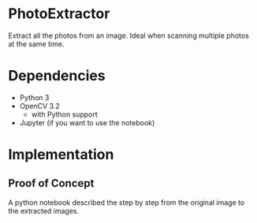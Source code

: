 # PhotoExtractor
Extract all the photos from an image. Ideal when scanning multiple photos at the same time.

# Dependencies
- Python 3
- OpenCV 3.2 
  - with Python support
- Jupyter (if you want to use the notebook)

# Implementation

## Proof of Concept

A python notebook described the step by step from the original image to the extracted images.

